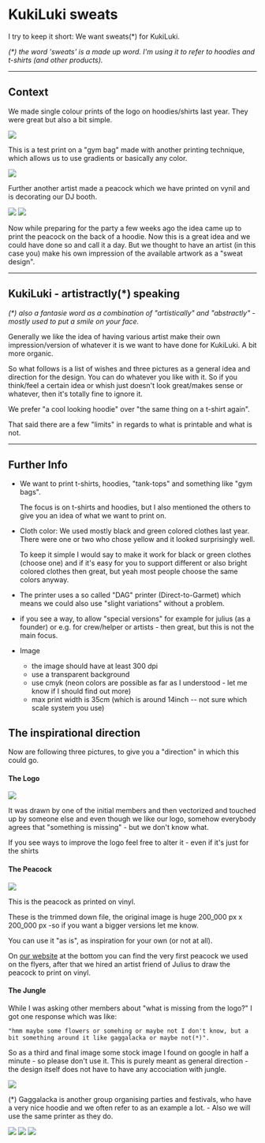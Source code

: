 # KukiLuki sweats

I try to keep it short: We want sweats(*) for KukiLuki.

<i>(*) the word 'sweats' is a made up word. I'm using it to refer to hoodies and t-shirts (and other products).</i>

***

## Context

We made single colour prints of the logo on hoodies/shirts last year. They were great but also a bit simple. 

![](/kuki-last-year.jpg)

This is a test print on a "gym bag" made with another printing technique, which allows us to use gradients or basically any color.

![](/test-print.jpg)

Further another artist made a peacock which we have printed on vynil and is decorating our DJ booth.

![](/peacock.jpg)
![](/peacock-glow.jpg)


Now while preparing for the party a few weeks ago the idea came up to print the peacock on the back of a hoodie. Now this is a great idea and we could have done so and call it a day. But we thought to have an artist (in this case you) make his own impression of the available artwork as a "sweat design".

***

## KukiLuki - artistractly(*) speaking

<i>(*) also a fantasie word as a combination of "artistically" and "abstractly" - mostly used to put a smile on your face.</i>

Generally we like the idea of having various artist make their own impression/version of whatever it is we want to have done for KukiLuki. A bit more organic.

So what follows is a list of wishes and three pictures as a general idea and direction for the design. You can do whatever you like with it. So if you think/feel a certain idea or whish just doesn't look great/makes sense or whatever, then it's totally fine to ignore it. 

We prefer "a cool looking hoodie" over "the same thing on a t-shirt again".

That said there are a few "limits" in regards to what is printable and what is not.

***

## Further Info

- We want to print t-shirts, hoodies, "tank-tops" and something like "gym bags". 
	
	The focus is on t-shirts and hoodies, but I also mentioned the others to give you an idea of what we want to print on.

- Cloth color: We used mostly black and green colored clothes last year. There were one or two who chose yellow and it looked surprisingly well.
	
	To keep it simple I would say to make it work for black or green clothes (choose one) and if it's easy for you to support different or also bright colored clothes then great, but yeah most people choose the same colors anyway.

- The printer uses a so called "DAG" printer (Direct-to-Garmet) which means we could also use "slight variations" without a problem.

- if you see a way, to allow "special versions" for example for julius (as a founder) or e.g. for crew/helper or artists - then great, but this is not the main focus.

- Image
	- the image should have at least 300 dpi
	- use a transparent background
	- use cmyk (neon colors are possible as far as I understood - let me know if I should find out more)
	- max print width is 35cm (which is around 14inch -- not sure which scale system you use)


## The inspirational direction

Now are following three pictures, to give you a "direction" in which this could go. 

#### The Logo

![](/kuki-logo.svg)

It was drawn by one of the initial members and then vectorized and touched up by someone else and even though we like our logo, somehow everybody agrees that "something is missing"  - but we don't know what.

If you see ways to improve the logo feel free to alter it - even if it's just for the shirts


#### The Peacock

![](/pauw.png)

This is the peacock as printed on vinyl.

These is the trimmed down file, the original image is huge 200_000 px x 200_000 px -so if you want a bigger versions let me know.

You can use it "as is", as inspiration for your own (or not at all).


On [our website](https://www.kukiluki.org) at the bottom you can find the very first peacock we used on the flyers, after that we hired an artist friend of Julius to draw the peacock to print on vinyl. 




#### The Jungle

While I was asking other members about "what is missing from the logo?" I got one response which was like: 

    "hmm maybe some flowers or somehing or maybe not I don't know, but a bit something around it like gaggalacka or maybe not(*)".

So as a third and final image some stock image I found on google in half a minute - so please don't use it. This is purely meant as general direction - the design itself does not have to have any accociation with jungle.

![](/rainforest.png)

(*) Gaggalacka is another group organising parties and festivals, who have a very nice hoodie and we often refer to as an example a lot. - Also we will use the same printer as they do.

![](/gagga-back.jpg)
![](/gagga-front.jpg)
![](/gagga-bag.jpg)








